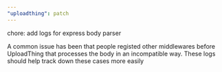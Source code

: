 ```yaml
---
"uploadthing": patch
---
```


chore: add logs for express body parser

A common issue has been that people registed other middlewares before UploadThing that processes the body in an incompatible way.
These logs should help track down these cases more easily
